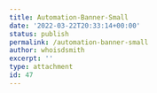 ```yaml
---
title: Automation-Banner-Small
date: '2022-03-22T20:33:14+00:00'
status: publish
permalink: /automation-banner-small
author: whoisdsmith
excerpt: ''
type: attachment
id: 47
---
```

<!DOCTYPE html PUBLIC "-//W3C//DTD HTML 4.0 Transitional//EN" "http://www.w3.org/TR/REC-html40/loose.dtd">
<?xml encoding="UTF-8">
